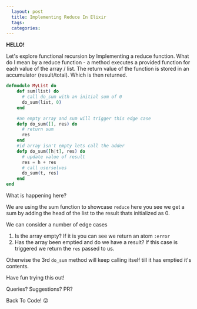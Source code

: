 ```yaml
---
  layout: post
  title: Implementing Reduce In Elixir
  tags:
  categories:
---
```


**HELLO!**

Let's explore functional recursion by Implementing a reduce function. What do I mean by a reduce function -  a method executes a provided function for each value of the array / list.
The return value of the function is stored in an accumulator (result/total). Which is then returned. 



```Elixir
defmodule MyList do
    def sum(list) do
      # call do_sum with an initial sum of 0
      do_sum(list, 0)
    end

    #an empty array and sum will trigger this edge case
    defp do_sum([], res) do
      # return sum
      res
    end
    #id array isn't empty lets call the adder
    defp do_sum([h|t], res) do
      # update value of result
      res = h + res
      # call userselves
      do_sum(t, res)
    end
end
```

What is happening here?

We are using the sum function to showcase `reduce` here you see we get a sum by adding the head of the list to the result thats initialized as 0.

We can consider a number of edge cases

1. Is the array empty?
If it is you can see we return an atom `:error`
2. Has the array been emptied and do we have a result?
If this case is triggered we return the `res` passed to us.

Otherwise the 3rd `do_sum` method will keep calling itself till it  has emptied it's contents.

Have fun trying this out!

Queries? Suggestions? PR?

Back To Code! &#x1f61d;
